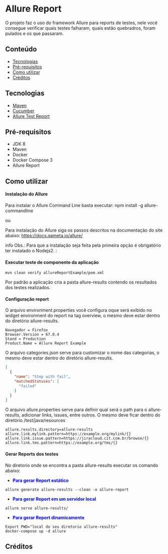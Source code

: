 Allure Report
======================

O projeto faz o uso do framework Allure para reports de testes, nele você consegue verificar quais testes falharam, quais estão quebradros, foram pulados e os que passaram.

## Conteúdo

- [Tecnologias](https://github.com/wlmFincatti/allure-report#tecnologias)
- [Pré-requisitos](https://github.com/wlmFincatti/allure-report#pr%C3%A9-requisitos)
- [Como utilizar](https://github.com/wlmFincatti/allure-report#como-utilizar)
- [Créditos](https://github.com/wlmFincatti/allure-report#cr%C3%A9ditos)


## Tecnologias
- [Maven](https://maven.apache.org/)
- [Cucumber](https://cucumber.io/)
- [Allure Test Report](http://allure.qatools.ru/)

## Pré-requisitos
- JDK 8
- Maven
- Docker
- Docker Compose 3
- Allure Report

## Como utilizar

#### Instalação do Allure

Para instalar o Allure Command Line basta executar:
npm install -g allure-commandline

ou

Para instalação do Allure siga os passos descritos na documentação do site abaixo:
https://docs.qameta.io/allure/

info
Obs.:</b> Para que a instalação seja feita pela primeira opção é obrigatório ter instalado o Nodejs2.
:


#### Executar teste de componente da aplicação
```shell
mvn clean verify allureReportExample/pom.xml
```
Por padrão a aplicação cria a pasta allure-results contendo os resultados dos testes realizados.

#### Configuração report

O arquivo environment.properties você configura oque será exibido no widget environment do report na tag overview, o mesmo deve estar dentro do diretório allure-results.

```yaml=
Navegador = Firefox
Browser.Version = 67.0.4
Stand = Production
Product.Name = Allure Report Example
```

O arquivo categories.json serve para customizar o nome das categorias, o mesmo deve estar dentro do diretório allure-results.

```json
[
  {
    "name": "Step with fail",
    "matchedStatuses": [
      "failed"
    ]
  }
]
```
O arquivo allure.properties serve para definir qual será o path para o allure-results, adicionar links, issues, entre outros. O mesmo deve ficar dentro do diretório /test/java/resources

```yaml=
allure.results.directory=allure-results
allure.link.mylink.pattern=https://example.org/mylink/{}
allure.link.issue.pattern=https://jiracloud.cit.com.br/browse/{}
allure.link.tms.pattern=https://example.org/tms/{}
```

#### Gerar Reports dos testes

No diretorio onde se encontra a pasta allure-results executar os comando abaixo:

- <strong style="color:blue">Para gerar Report estático</strong>
```shell
allure generate allure-results --clean -o allure-report
```

- <strong style="color:blue">Para gerar Report em um servidor local</strong>
```shell
allure serve allure-results/
```

- <strong style="color:blue">Para gerar Report dinamicamente</strong>

```shell
Export PWD="local do seu diretorio allure-results"
docker-compose up -d allure
```
## Créditos

